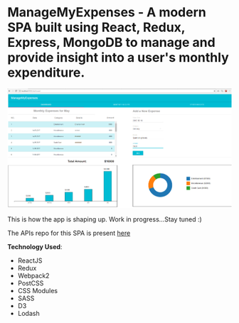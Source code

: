 # ManageMyExpenses - A modern SPA built using React, Redux, Express, MongoDB to manage and provide insight into a user's monthly expenditure.

![Screenshot of the application dashboard page](/docs/screenshot.png?raw=true "This is how the app is shaping up. Work in progress...Stay tuned :)")

This is how the app is shaping up. Work in progress...Stay tuned :)

The APIs repo for this SPA is present [here](https://github.com/RajaPradhan/ManageMyExpenses-API)

__Technology Used__:
* ReactJS
* Redux
* Webpack2
* PostCSS
* CSS Modules
* SASS
* D3
* Lodash
